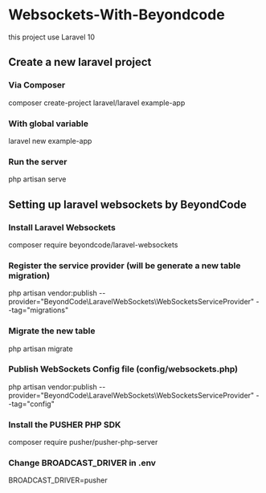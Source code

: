 # Websockets-With-Beyondcode
this project use Laravel 10

## Create a new laravel project 
### Via Composer
composer create-project laravel/laravel example-app


### With global variable
laravel new example-app


### Run the server
php artisan serve



## Setting up laravel websockets by BeyondCode
### Install Laravel Websockets
composer require beyondcode/laravel-websockets


### Register the service provider (will be generate a new table migration)
php artisan vendor:publish --provider="BeyondCode\LaravelWebSockets\WebSocketsServiceProvider" --tag="migrations"


### Migrate the new table
php artisan migrate


### Publish WebSockets Config file (config/websockets.php)
php artisan vendor:publish --provider="BeyondCode\LaravelWebSockets\WebSocketsServiceProvider" --tag="config"


### Install the PUSHER PHP SDK
composer require pusher/pusher-php-server


### Change **BROADCAST_DRIVER** in **.env**
BROADCAST_DRIVER=pusher
